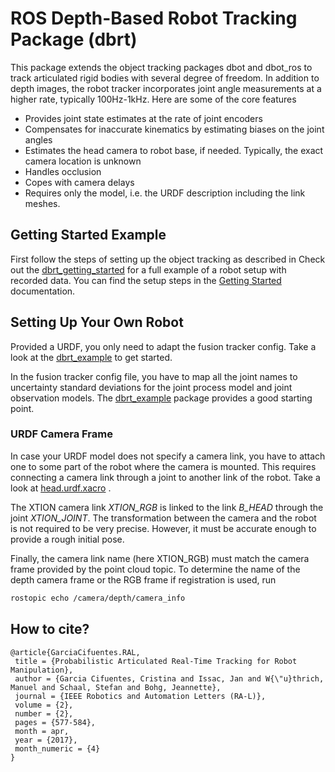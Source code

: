 # ROS Depth-Based Robot Tracking Package (dbrt)

This package extends the object tracking packages dbot and dbot_ros to track 
articulated rigid bodies with several degree of freedom. In addition to depth
images, the robot tracker incorporates joint angle measurements at a higher 
rate, typically 100Hz-1kHz. Here are some of the core features

 * Provides joint state estimates at the rate of joint encoders
 * Compensates for inaccurate kinematics by estimating biases on the joint 
   angles
 * Estimates the head camera to robot base, if needed. Typically, the exact 
   camera location is unknown
 * Handles occlusion
 * Copes with camera delays 
 * Requires only the model, i.e. the URDF description including the link meshes.

## Getting Started Example

First follow the steps of setting up the object tracking as described in
Check out the [dbrt_getting_started](https://git-amd.tuebingen.mpg.de/open-source/dbrt_getting_started.git)
for a full example of a robot setup with recorded data. You can find the setup 
steps in the [Getting Started](https://github.com/bayesian-object-tracking/getting_started#robot-tracking)
documentation.

## Setting Up Your Own Robot
Provided a URDF, you only need to adapt the fusion tracker config. Take a look 
at the [dbrt_example](https://git-amd.tuebingen.mpg.de/open-source/dbrt_getting_started/tree/master/dbrt_example)
to get started.

In the fusion tracker config file, you have to map all the joint names to 
uncertainty standard deviations for the joint process model and joint 
observation models. The [dbrt_example](https://git-amd.tuebingen.mpg.de/open-source/dbrt_getting_started/tree/master/dbrt_example) 
package provides a good starting point.

### URDF Camera Frame

In case your URDF model does not specify a camera link, you have to attach 
one to some part of the robot where the camera is mounted. This requires 
connecting a camera link through a joint to another link of the robot. Take a 
look at [head.urdf.xacro](https://git-amd.tuebingen.mpg.de/open-source/dbrt_getting_started/blob/master/apollo_robot_model/models/head.urdf.xacro#L319) .

The XTION camera link *XTION_RGB* is linked to the link *B_HEAD* through the 
joint *XTION_JOINT*. The transformation between the camera and the robot is not 
required to be very precise. However, it must be accurate enough to provide 
a rough initial pose.

Finally, the camera link name (here XTION_RGB) must match the camera frame 
provided by the point cloud topic. To determine the name of the depth camera 
frame or the RGB frame if registration is used, run 

```bash
rostopic echo /camera/depth/camera_info
```

## How to cite?
```
@article{GarciaCifuentes.RAL,
 title = {Probabilistic Articulated Real-Time Tracking for Robot Manipulation},
 author = {Garcia Cifuentes, Cristina and Issac, Jan and W{\"u}thrich, Manuel and Schaal, Stefan and Bohg, Jeannette},
 journal = {IEEE Robotics and Automation Letters (RA-L)},
 volume = {2},
 number = {2},
 pages = {577-584},
 month = apr,
 year = {2017},
 month_numeric = {4}
}
```
